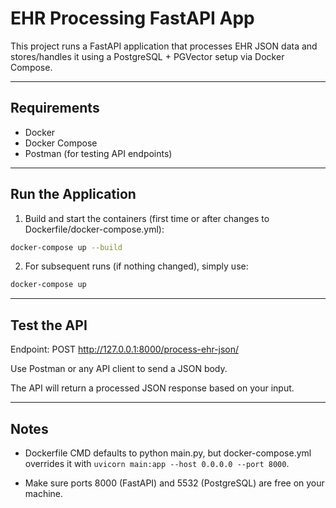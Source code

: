 # EHR Processing FastAPI App

This project runs a FastAPI application that processes EHR JSON data and stores/handles it using a PostgreSQL + PGVector setup via Docker Compose.

---

## Requirements
- Docker
- Docker Compose
- Postman (for testing API endpoints)

---

## Run the Application

1. Build and start the containers (first time or after changes to Dockerfile/docker-compose.yml):

```bash
docker-compose up --build
```

2. For subsequent runs (if nothing changed), simply use:

```bash
docker-compose up
```

---

## Test the API

Endpoint: POST http://127.0.0.1:8000/process-ehr-json/

Use Postman or any API client to send a JSON body.

The API will return a processed JSON response based on your input.

---

## Notes

- Dockerfile CMD defaults to python main.py, but docker-compose.yml overrides it with `uvicorn main:app --host 0.0.0.0 --port 8000`.

- Make sure ports 8000 (FastAPI) and 5532 (PostgreSQL) are free on your machine.